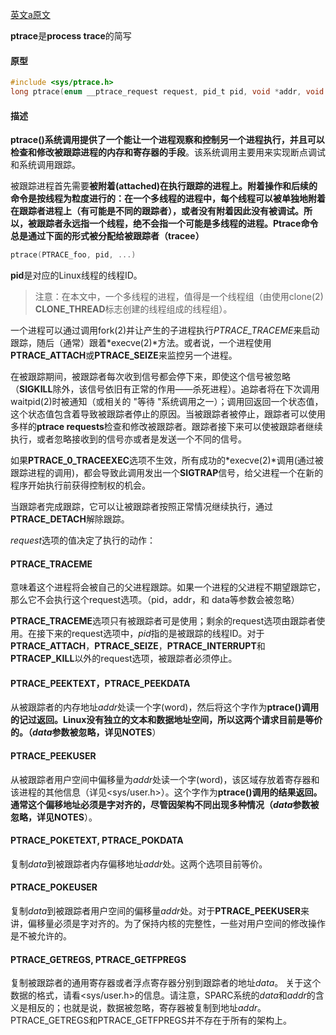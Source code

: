 

[英文a原文](https://man7.org/linux/man-pages/man2/ptrace.2.html)

**ptrace**是**process trace**的简写

#### 原型

```c
#include <sys/ptrace.h>
long ptrace(enum __ptrace_request request, pid_t pid, void *addr, void *data)
```

#### 描述

**ptrace()**系统调用提供了**一个能让一个进程观察和控制另一个进程执行，并且可以检查和修改被跟踪进程的内存和寄存器的手段**。该系统调用主要用来实现断点调试和系统调用跟踪。

被跟踪进程首先需要**被附着(attached)**在执行跟踪的进程上。附着操作和后续的命令是按线程为粒度进行的：在一个多线程的进程中，每个线程可以被单独地附着在跟踪者进程上（有可能是不同的跟踪者），或者没有附着因此没有被调试。所以，被跟踪者永远指一个线程，绝不会指一个可能是多线程的进程。**Ptrace**命令总是通过下面的形式被分配给**被跟踪者（tracee）**

```c
ptrace(PTRACE_foo, pid, ...)
```

**pid**是对应的Linux线程的线程ID。

> 注意：在本文中，一个多线程的进程，值得是一个线程组（由使用clone(2) **CLONE_THREAD**标志创建的线程组成的线程组）。

一个进程可以通过调用fork(2)并让产生的子进程执行*PTRACE_TRACEME*来启动跟踪，随后（通常）跟着*execve(2)*方法。或者说，一个进程使用**PTRACE_ATTACH**或**PTRACE_SEIZE**来监控另一个进程。

在被跟踪期间，被跟踪者每次收到信号都会停下来，即使这个信号被忽略（**SIGKILL**除外，该信号依旧有正常的作用——杀死进程）。追踪者将在下次调用waitpid(2)时被通知（或相关的 "等待 "系统调用之一）；调用回返回一个状态值，这个状态值包含着导致被跟踪者停止的原因。当被跟踪者被停止，跟踪者可以使用多样的**ptrace requests**检查和修改被跟踪者。跟踪者接下来可以使被跟踪者继续执行，或者忽略接收到的信号亦或者是发送一个不同的信号。

如果**PTRACE_0_TRACEEXEC**选项不生效，所有成功的*execve(2)*调用(通过被跟踪进程的调用)，都会导致此调用发出一个**SIGTRAP**信号，给父进程一个在新的程序开始执行前获得控制权的机会。

当跟踪者完成跟踪，它可以让被跟踪者按照正常情况继续执行，通过**PTRACE_DETACH**解除跟踪。

*request*选项的值决定了执行的动作：

#### PTRACE_TRACEME

意味着这个进程将会被自己的父进程跟踪。如果一个进程的父进程不期望跟踪它，那么它不会执行这个request选项。（pid，addr，和 data等参数会被忽略）

**PTRACE_TRACEME**选项只有被跟踪者可是使用；剩余的request选项由跟踪者使用。在接下来的request选项中，*pid*指的是被跟踪的线程ID。对于**PTRACE_ATTACH**，**PTRACE_SEIZE**，**PTRACE_INTERRUPT**和**PTRACEP_KILL**以外的request选项，被跟踪者必须停止。

#### PTRACE_PEEKTEXT，PTRACE_PEEKDATA

从被跟踪者的内存地址*addr*处读一个字(word)，然后将这个字作为**ptrace()**调用的记过返回。Linux没有独立的文本和数据地址空间，所以这两个请求目前是等价的。（*data*参数被忽略，详见**NOTES**）

#### PTRACE_PEEKUSER

从被跟踪者用户空间中偏移量为*addr*处读一个字(word)，该区域存放着寄存器和该进程的其他信息（详见<sys/user.h>）。这个字作为**ptrace()**调用的结果返回。通常这个偏移地址必须是字对齐的，尽管因架构不同出现多种情况（*data*参数被忽略，详见**NOTES**）。

#### PTRACE_POKETEXT, PTRACE_POKDATA

复制*data*到被跟踪者内存偏移地址*addr*处。这两个选项目前等价。

#### PTRACE_POKEUSER

复制*data*到被跟踪者用户空间的偏移量*addr*处。对于**PTRACE_PEEKUSER**来讲，偏移量必须是字对齐的。为了保持内核的完整性，一些对用户空间的修改操作是不被允许的。

#### PTRACE_GETREGS, PTRACE_GETFPREGS

复制被跟踪者的通用寄存器或者浮点寄存器分别到跟踪者的地址*data*。 关于这个数据的格式，请看<sys/user.h>的信息。请注意，SPARC系统的*data*和*addr*的含义是相反的；也就是说，数据被忽略，寄存器被复制到地址*addr*。PTRACE_GETREGS和PTRACE_GETFPREGS并不存在于所有的架构上。



